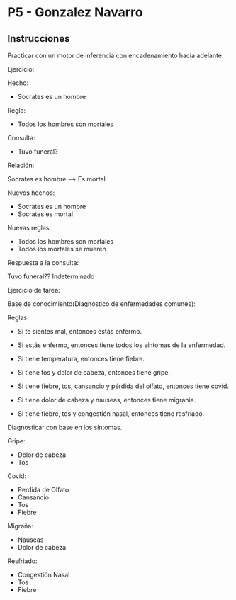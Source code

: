 # P5 - Gonzalez Navarro

## Instrucciones

Practicar con un motor de inferencia con encadenamiento hacia adelante

Ejercicio:

Hecho:

* Socrates es un hombre

Regla:

* Todos los hombres son mortales

Consulta:

* Tuvo funeral?

Relación:

Socrates es hombre --> Es mortal

Nuevos hechos:

* Socrates es un hombre
* Socrates es mortal

Nuevas reglas:

* Todos los hombres son mortales
* Todos los mortales se mueren

Respuesta a la consulta:

Tuvo funeral?? Indeterminado


Ejercicio de tarea:

Base de conocimiento(Diagnóstico de enfermedades comunes):

Reglas:

* Si te sientes mal, entonces estás enfermo.

* Si estás enfermo, entonces tiene todos los síntomas de la enfermedad.

* Si tiene temperatura, entonces tiene fiebre.

* Si tiene tos y dolor de cabeza, entonces tiene gripe.

* Si tiene fiebre, tos, cansancio y pérdida del olfato, entonces tiene covid.

* Si tiene dolor de cabeza y nauseas, entonces tiene migrania.

* Si tiene fiebre, tos y congestión nasal, entonces tiene resfriado.

Diagnosticar con base en los síntomas.

Gripe:
* Dolor de cabeza
* Tos

Covid:
* Perdida de Olfato
* Cansancio
* Tos
* Fiebre

Migraña: 
* Nauseas 
* Dolor de cabeza

Resfriado:
* Congestión Nasal
* Tos
* Fiebre
